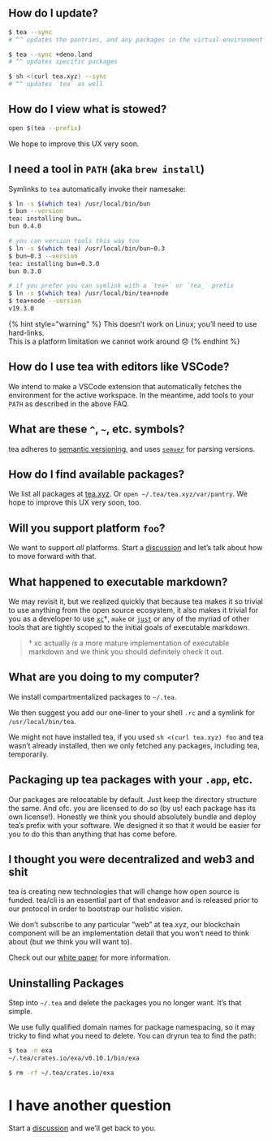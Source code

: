 ## How do I update?

```sh
$ tea --sync
# ^^ updates the pantries, and any packages in the virtual-environment

$ tea --sync +deno.land
# ^^ updates specific packages

$ sh <(curl tea.xyz) --sync
# ^^ updates `tea` as well
```

## How do I view what is stowed?

```sh
open $(tea --prefix)
```

We hope to improve this UX very soon.

## I need a tool in `PATH` (aka `brew install`)

Symlinks to `tea` automatically invoke their namesake:

```sh
$ ln -s $(which tea) /usr/local/bin/bun
$ bun --version
tea: installing bun…
bun 0.4.0

# you can version tools this way too
$ ln -s $(which tea) /usr/local/bin/bun~0.3
$ bun~0.3 --version
tea: installing bun=0.3.0
bun 0.3.0

# if you prefer you can symlink with a `tea+` or `tea_` prefix
$ ln -s $(which tea) /usr/local/bin/tea+node
$ tea+node --version
v19.3.0
```

{% hint style="warning" %}
This doesn’t work on Linux; you’ll need to use hard-links. \
This is a platform limitation we cannot work around 😞
{% endhint %}

## How do I use tea with editors like VSCode?

We intend to make a VSCode extension that automatically fetches the
environment for the active workspace. In the meantime, add tools to your `PATH`
as described in the above FAQ.

## What are these `^`, `~`, etc. symbols?

tea adheres to [semantic versioning](https://semver.org), and uses
[`semver`](https://devhints.io/semver) for parsing versions.

## How do I find available packages?

We list all packages at [tea.xyz](https://tea.xyz/+/).
Or `open ~/.tea/tea.xyz/var/pantry`.
We hope to improve this UX very soon, too.

## Will you support platform `foo`?

We want to support *all* platforms.
Start a [discussion] and let’s talk about how to move forward with that.

## What happened to executable markdown?

We may revisit it, but we realized quickly that because tea makes it
so trivial to use anything from the open source ecosystem, it also makes it trivial
for you as a developer to use [`xc`]†, `make` or [`just`] or any of the
myriad of other tools that are tightly scoped to the initial goals of
executable markdown.

> † xc actually *is* a more mature implementation of executable markdown and
> we think you should definitely check it out.

[`xc`]: https://github.com/joerdav/xc
[`just`]: https://just.systems

## What are you doing to my computer?

We install compartmentalized packages to `~/.tea`.

We then suggest you add our one-liner to your shell `.rc` and a symlink
for `/usr/local/bin/tea`.

We might not have installed tea, if you used `sh <(curl tea.xyz) foo` and tea
wasn’t already installed, then we only fetched any packages, including
tea, temporarily.

## Packaging up tea packages with your `.app`, etc.

Our packages are relocatable by default. Just keep the directory structure the
same. And ofc. you are licensed to do so (by us! each package has its own
license!). Honestly we think you should
absolutely bundle and deploy tea’s prefix with your software. We designed it
so that it would be easier for you to do this than anything that has come
before.

## I thought you were decentralized and web3 and shit

tea is creating new technologies that will change how open source is funded.
tea/cli is an essential part of that endeavor and is released
prior to our protocol in order to bootstrap our holistic vision.

We don’t subscribe to any particular “web” at tea.xyz, our blockchain
component will be an implementation detail that you won’t need to think about
(but we think you will want to).

Check out our [white paper] for more information.

## Uninstalling Packages

Step into `~/.tea` and delete the packages you no longer want. It’s that
simple.

We use fully qualified domain names for package namespacing, so it may tricky
to find what you need to delete. You can dryrun tea to find the path:

```sh
$ tea -n exa
~/.tea/crates.io/exa/v0.10.1/bin/exa

$ rm -rf ~/.tea/crates.io/exa
```

# I have another question

Start a [discussion] and we’ll get back to you.

[discussion]: https://github.com/orgs/teaxyz/discussions
[white paper]: https://github.com/teaxyz/white-paper
